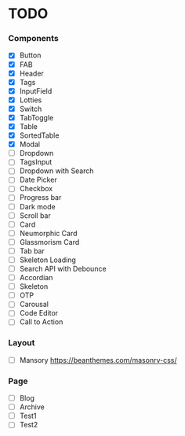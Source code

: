 # TODO 
### Components 
- [x] Button 
- [x] FAB
- [x] Header
- [x] Tags
- [x] InputField
- [x] Lotties
- [x] Switch
- [x] TabToggle
- [x] Table
- [x] SortedTable
- [x] Modal
- [ ] Dropdown
- [ ] TagsInput
- [ ] Dropdown with Search
- [ ] Date Picker
- [ ] Checkbox
- [ ] Progress bar
- [ ] Dark mode
- [ ] Scroll bar
- [ ] Card
- [ ] Neumorphic Card
- [ ] Glassmorism Card
- [ ] Tab bar
- [ ] Skeleton Loading
- [ ] Search API with Debounce
- [ ] Accordian
- [ ] Skeleton
- [ ] OTP
- [ ] Carousal
- [ ] Code Editor
- [ ] Call to Action
### Layout 
- [ ] Mansory https://beanthemes.com/masonry-css/
### Page 
- [ ] Blog
- [ ] Archive
- [ ] Test1
- [ ] Test2